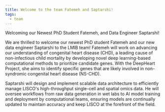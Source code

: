 ```yaml
---
title: Welcome to the team Fatemeh and Saptarshi!
tags:
  - team
---
```


<!-- excerpt start -->
Welcoming our Newest PhD Student Fatemeh, and Data Engineer Saptarshi!
<!-- excerpt end -->
We are thrilled to welcome our newest PhD student Fatemeh and our new data engineer Saptarshi to the LMIB team! 
Fatemeh will work on advancing our understanding of congenital heart disease (CHD), a leading cause of non-infectious child mortality by developing novel deep learning-based computational methods to prioritize candidate genes. With the DeepHeart Project, she aims to identify specific genes that are likely involved in non-syndromic congenital heart disease (NS-CHD). 

Saptarshi will design and implement scalable data architecture to efficiently manage LISCO's high-throughput single-cell and spatial omics data. He will oversee workflows from raw data generation in wet labs to AI model training and deployment by computational teams, ensuring models are continually updated to maintain accuracy and keep LISCO at the forefront of the field.